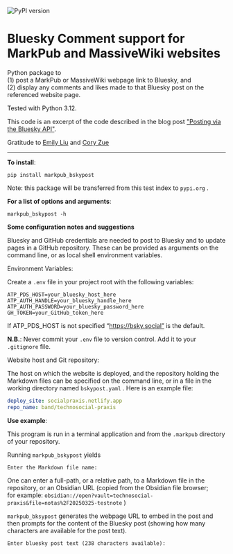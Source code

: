 
![PyPI version](https://img.shields.io/pypi/v/markpub_bskypost)  

Bluesky Comment support for MarkPub and MassiveWiki websites
=========================

Python package to  
(1) post a MarkPub or MassiveWiki webpage link to Bluesky, and  
(2) display any comments and likes made to that Bluesky post on the referenced website page.  

Tested with Python 3.12.

This code is an excerpt of the code described in the blog post ["Posting via the Bluesky API"](https://atproto.com/blog/create-post).

Gratitude to [Emily Liu](https://emilyliu.me/) and [Cory Zue](https://www.coryzue.com/)  

-----

**To install**:

``` shell
pip install markpub_bskypost
```  

Note: this package will be transferred from this test index to `pypi.org` .  

**For a list of options and arguments**:

```shell
markpub_bskypost -h
```   

**Some configuration notes and suggestions**  

Bluesky and GitHub credentials are needed to post to Bluesky and to update pages in a GitHub repository. These can be provided as arguments on the command line, or as local shell environment variables.  

Environment Variables:  

Create a `.env` file in your project root with the following variables:

```
ATP_PDS_HOST=your_bluesky_host_here
ATP_AUTH_HANDLE=your_bluesky_handle_here
ATP_AUTH_PASSWORD=your_bluesky_password_here
GH_TOKEN=your_GitHub_token_here
```

If ATP_PDS_HOST is not specified “https://bsky.social” is the default.  

**N.B.**: Never commit your `.env` file to version control. Add it to your `.gitignore` file.

Website host and Git repository:  

The host on which the website is deployed, and the repository holding the Markdown files can be specified on the command line, or in a file in the working directory named `bskypost.yaml` . Here is an example file:  

```yaml
deploy_site: socialpraxis.netlify.app
repo_name: band/technosocial-praxis
```  

**Use example**:  

This program is run in a terminal application and from the `.markpub` directory of your repository.  

Running `markpub_bskypost` yields  

``` shell
Enter the Markdown file name: 
```   
One can enter a full-path, or a relative path, to a Markdown file in the repository, or an Obsidian URL (copied from the Obsidian file browser;  
for example:
`obsidian://open?vault=technosocial-praxis&file=notas%2F20250325-testnote` )  

`markpub_bksypost` generates the webpage URL to embed in the post
and then prompts for the content of the Bluesky post (showing how many
characters are available for the post text).  
```shell
Enter bluesky post text (238 characters available): 
```  


